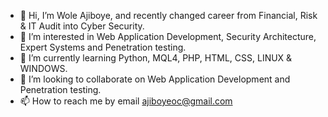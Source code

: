 - 👋 Hi, I’m Wole Ajiboye, and recently changed career from Financial, Risk & IT Audit into Cyber Security.
- 👀 I’m interested in Web Application Development, Security Architecture, Expert Systems and Penetration testing. 
- 🌱 I’m currently learning Python, MQL4, PHP, HTML, CSS, LINUX & WINDOWS.
- 💞️ I’m looking to collaborate on Web Application Development and Penetration testing.
- 📫 How to reach me by email ajiboyeoc@gmail.com

<!---
ajiboyeoc/ajiboyeoc is a ✨ special ✨ repository because its `README.md` (this file) appears on your GitHub profile.
You can click the Preview link to take a look at your changes.
--->
